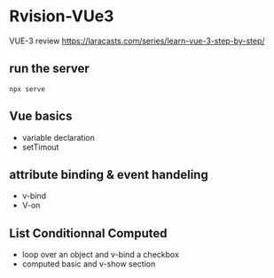 # Rvision-VUe3

VUE-3 review https://laracasts.com/series/learn-vue-3-step-by-step/

## run the server

```
npx serve
```

## Vue basics

- variable declaration
- setTimout

## attribute binding & event handeling

- v-bind
- V-on

## List Conditionnal Computed

- loop over an object and v-bind a checkbox
- computed basic and v-show section

